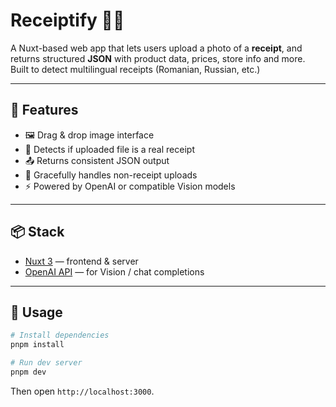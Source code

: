 # Receiptify 🧾🤖

A Nuxt-based web app that lets users upload a photo of a **receipt**, and returns structured **JSON** with product data, prices, store info and more.  
Built to detect multilingual receipts (Romanian, Russian, etc.)

---

## 🧠 Features

- 🖼️ Drag & drop image interface
- 🧾 Detects if uploaded file is a real receipt
- 📤 Returns consistent JSON output
- 🚫 Gracefully handles non-receipt uploads
- ⚡ Powered by OpenAI or compatible Vision models

---

## 📦 Stack

- [Nuxt 3](https://nuxt.com) — frontend & server
- [OpenAI API](https://platform.openai.com) — for Vision / chat completions

---

## 🔧 Usage

```bash
# Install dependencies
pnpm install

# Run dev server
pnpm dev
````

Then open `http://localhost:3000`.